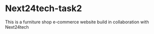 # Next24tech-task2
This is a furniture shop e-commerce website build in collaboration with Next24tech

